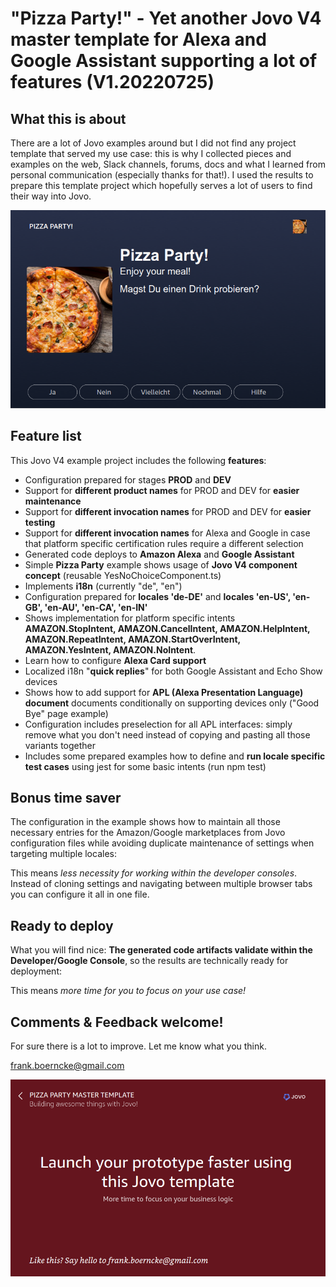 # "Pizza Party!" - Yet another Jovo V4 master template for Alexa and Google Assistant supporting a lot of features (V1.20220725)

## What this is about

There are a lot of Jovo examples around but I did not find any project template that served my use case: this is why I collected pieces and examples on the web, Slack channels, forums, docs and what I learned from personal communication (especially thanks for that!). I used the results to prepare this template project which hopefully serves a lot of users to find their way into Jovo.  

[![Pizza Party Jovo Example Project Template](https://github.com/fboerncke/jovo-v4-multi-featured-master-template-pizza-party/blob/main/resources/images/pizza-party-01.png "Pizza Party Jovo Example Project Template")](https://raw.githubusercontent.com/fboerncke/jovo-v4-multi-featured-master-template-pizza-party/main/resources/images/pizza-party-01.png)

## Feature list

This Jovo V4 example project includes the following **features**:

- Configuration prepared for stages **PROD** and **DEV**
- Support for **different product names** for PROD and DEV for **easier maintenance**
- Support for **different invocation names** for PROD and DEV for **easier testing**
- Support for **different invocation names** for Alexa and Google in case that platform specific certification rules require a different selection
- Generated code deploys to **Amazon Alexa** and **Google Assistant**
- Simple **Pizza Party** example shows usage of **Jovo V4 component concept** (reusable YesNoChoiceComponent.ts)
- Implements **i18n** (currently "de", "en")
- Configuration prepared for **locales 'de-DE'** and **locales 'en-US', 'en-GB', 'en-AU', 'en-CA', 'en-IN'**
- Shows implementation for platform specific intents **AMAZON.StopIntent, AMAZON.CancelIntent, AMAZON.HelpIntent, AMAZON.RepeatIntent, AMAZON.StartOverIntent, AMAZON.YesIntent, AMAZON.NoIntent**.
- Learn how to configure **Alexa Card support**
- Localized i18n "**quick replies**" for both Google Assistant and Echo Show devices
- Shows how to add support for **APL (Alexa Presentation Language) document** documents conditionally on supporting devices only ("Good Bye" page example)
- Configuration includes preselection for all APL interfaces: simply remove what you don't need instead of copying and pasting all those variants together
- Includes some prepared examples how to define and **run locale specific test cases** using jest for some basic intents (run npm test)

## Bonus time saver

The configuration in the example shows how to maintain all those necessary entries for the Amazon/Google marketplaces from Jovo configuration files while avoiding duplicate maintenance of settings when targeting multiple locales:

This means *less necessity for working within the developer consoles*. Instead of cloning settings and navigating between multiple browser tabs you can configure it all in one file.

## Ready to deploy
What you will find nice: **The generated code artifacts validate within the Developer/Google Console**, so the results are technically ready for deployment: 

This means *more time for you to focus on your use case!*

## Comments & Feedback welcome!

For sure there is a lot to improve.
Let me know what you think.

frank.boerncke@gmail.com

[![Pizza Party Jovo Example Project Template - Good Bye Page](https://github.com/fboerncke/jovo-v4-multi-featured-master-template-pizza-party/blob/main/resources/images/pizza-party-02.png "Pizza Party Jovo Example Project Template - Good Bye Page")](https://raw.githubusercontent.com/fboerncke/jovo-v4-multi-featured-master-template-pizza-party/main/resources/images/pizza-party-01.png)


